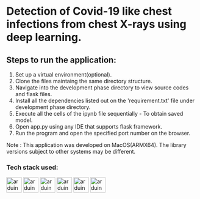 # Detection of Covid-19 like chest infections from chest X-rays using deep learning.


## Steps to run the application:
1. Set up a virtual environment(optional).
2. Clone the files maintaing the same directory structure.
3. Navigate into the development phase directory to view source codes and flask files.
4. Install all the dependencies listed out on the 'requirement.txt' file under development phase directory.
5. Execute all the cells of the ipynb file sequentially - To obtain saved model.
6. Open app.py using any IDE that supports flask framework.
7. Run the program and open the specified port number on the browser.

Note : This application was developed on MacOS(ARMX64). The library versions subject to other systems may be different.

### Tech stack used:

<img src="https://cdn.worldvectorlogo.com/logos/python-5.svg" alt="arduino" width="40" height="40"/> <img src="https://cdn.worldvectorlogo.com/logos/tensorflow-2.svg" alt="arduino" width="40" height="40"/> <img src="https://cdn.worldvectorlogo.com/logos/numpy-1.svg" alt="arduino" width="40" height="40"/> <img src="https://cdn.worldvectorlogo.com/logos/html-1.svg" alt="arduino" width="40" height="40"/> <img src="https://cdn.worldvectorlogo.com/logos/css-3.svg" alt="arduino" width="40" height="40"/> <img src="https://cdn.worldvectorlogo.com/logos/logo-javascript.svg" alt="arduino" width="40" height="40"/>



